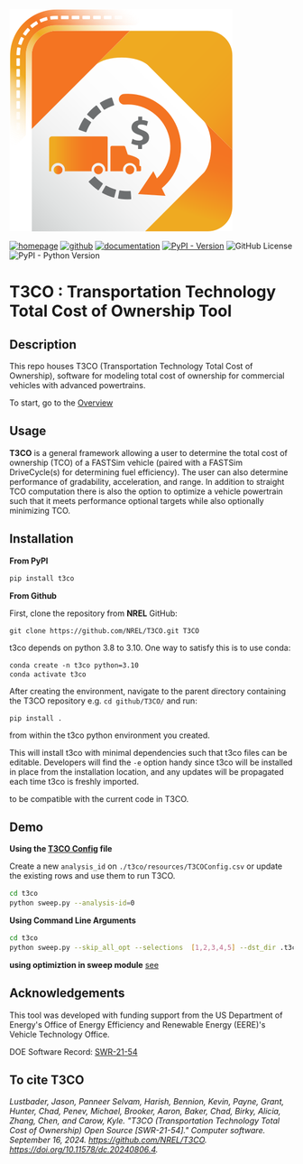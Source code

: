 ![T3CO Logo](docs/t3co_logo.svg)

[![homepage](https://img.shields.io/badge/homepage-t3co-blue)](https://www.nrel.gov/transportation/t3co.html) [![github](https://img.shields.io/badge/github-t3co-blue.svg)](https://github.com/NREL/T3CO) [![documentation](https://img.shields.io/badge/documentation-t3co-blue.svg)](https://nrel.github.io/T3CO/) [![PyPI - Version](https://img.shields.io/pypi/v/t3co)](https://pypi.org/project/t3co/) ![GitHub License](https://img.shields.io/github/license/NREL/T3CO) ![PyPI - Python Version](https://img.shields.io/pypi/pyversions/t3co) 


# **T3CO** : Transportation Technology Total Cost of Ownership Tool
## Description

This repo houses T3CO (Transportation Technology Total Cost of Ownership), software for modeling total cost of ownership for commercial vehicles with advanced powertrains.

To start, go to the [Overview](https://github.com/NREL/T3CO/blob/264a730de942671eb2345a5afca7e1afd6d67666/docs/T3CO_Overview.md)

## Usage

**T3CO** is a general framework allowing a user to determine the total cost of ownership (TCO) of a FASTSim vehicle (paired with a FASTSim DriveCycle(s) for determining fuel efficiency). The user can also determine performance of gradability, acceleration, and range. In addition to straight TCO computation there is also the option to optimize a vehicle powertrain such that it meets performance optional targets while also optionally minimizing TCO.

## Installation
**From PyPI**
```bash
pip install t3co
```

**From Github**

First, clone the repository from **NREL** GitHub:

    git clone https://github.com/NREL/T3CO.git T3CO

t3co depends on python 3.8 to 3.10. One way to satisfy this is to use conda:

    conda create -n t3co python=3.10
    conda activate t3co

After creating the environment, navigate to the parent directory containing the T3CO repository e.g. `cd github/T3CO/` and run:

    pip install .

from within the t3co python environment you created.  

This will install t3co with minimal dependencies such that t3co files can be editable. Developers will find the `-e` option handy since t3co will be installed in place from the installation location, and any updates will be propagated each time t3co is freshly imported.  

to be compatible with the current code in T3CO.

## Demo
**Using the [T3CO Config](https://github.com/NREL/T3CO/blob/c3df6421033cef7d35b7d7cd575ab94e85fcd9a9/t3co/resources/T3COConfig.csv) file**

Create a new `analysis_id` on `./t3co/resources/T3COConfig.csv` or update the existing rows and use them to run T3CO.

```bash
cd t3co
python sweep.py --analysis-id=0
```

**Using Command Line Arguments**

```bash
cd t3co
python sweep.py --skip_all_opt --selections  [1,2,3,4,5] --dst_dir .t3co_results/demodata
```


**using optimiztion in sweep module** [see](https://github.com/NREL/T3CO/blob/master/docs/optimization.md#optimization-from-sweep-module-)


## Acknowledgements
This tool was developed with funding support from the US Department of Energy's Office of Energy Efficiency and Renewable Energy (EERE)'s Vehicle Technology Office.

DOE Software Record: [SWR-21-54](https://doi.org/10.11578/dc.20240806.4)

## To cite T3CO

*Lustbader, Jason, Panneer Selvam, Harish, Bennion, Kevin, Payne, Grant, Hunter, Chad, Penev, Michael, Brooker, Aaron, Baker, Chad, Birky, Alicia, Zhang, Chen, and Carow, Kyle. "T3CO (Transportation Technology Total Cost of Ownership) Open Source [SWR-21-54]." Computer software. September 16, 2024. https://github.com/NREL/T3CO. https://doi.org/10.11578/dc.20240806.4.*

